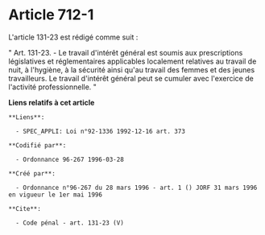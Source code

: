 # Article 712-1

L'article 131-23 est rédigé comme suit :

" Art. 131-23. - Le travail d'intérêt général est soumis aux prescriptions législatives et réglementaires applicables
localement relatives au travail de nuit, à l'hygiène, à la sécurité ainsi qu'au travail des femmes et des jeunes
travailleurs. Le travail d'intérêt général peut se cumuler avec l'exercice de l'activité professionnelle. "

**Liens relatifs à cet article**

	**Liens**:

	  - SPEC_APPLI: Loi n°92-1336 1992-12-16 art. 373

	**Codifié par**:

	  - Ordonnance 96-267 1996-03-28

	**Créé par**:

	  - Ordonnance n°96-267 du 28 mars 1996 - art. 1 () JORF 31 mars 1996 en vigueur le 1er mai 1996

	**Cite**:

	  - Code pénal - art. 131-23 (V)
